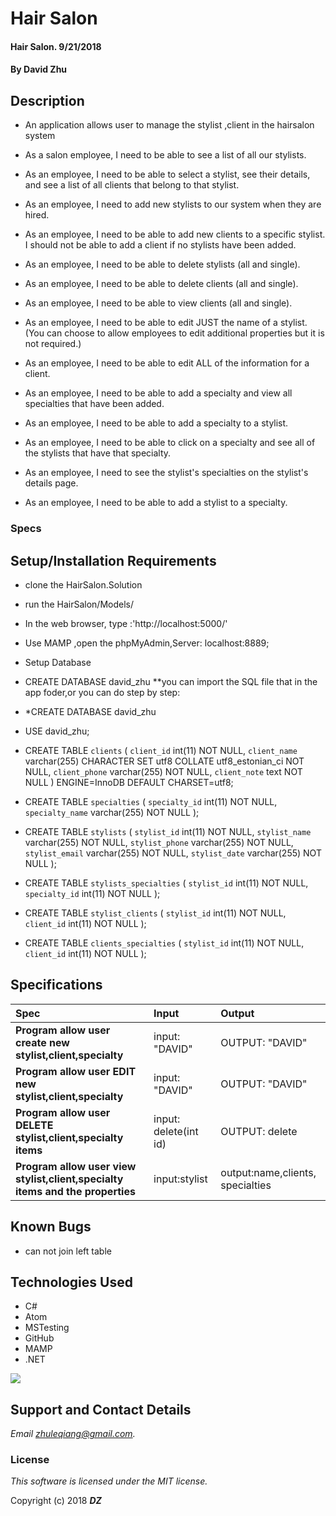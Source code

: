 # Hair Salon  

#### Hair Salon. 9/21/2018

#### By **David Zhu**

## Description

* An application allows user to manage the stylist ,client in the hairsalon system

* As a salon employee, I need to be able to see a list of all our stylists.
* As an employee, I need to be able to select a stylist, see their details, and see a list of all clients that belong to that stylist.
* As an employee, I need to add new stylists to our system when they are hired.
* As an employee, I need to be able to add new clients to a specific stylist. I should not be able to add a client if no stylists have been added.



* As an employee, I need to be able to delete stylists (all and single).
* As an employee, I need to be able to delete clients (all and single).
* As an employee, I need to be able to view clients (all and single).
* As an employee, I need to be able to edit JUST the name of a stylist. (You can choose to allow employees to edit additional properties but it is not required.)
* As an employee, I need to be able to edit ALL of the information for a client.
* As an employee, I need to be able to add a specialty and view all specialties that have been added.
* As an employee, I need to be able to add a specialty to a stylist.
* As an employee, I need to be able to click on a specialty and see all of the stylists that have that specialty.
* As an employee, I need to see the stylist's specialties on the stylist's details page.
* As an employee, I need to be able to add a stylist to a specialty.

### Specs


## Setup/Installation Requirements
* clone the HairSalon.Solution
* run the HairSalon/Models/
* In the web browser, type :'http://localhost:5000/'
* Use MAMP ,open the phpMyAdmin,Server: localhost:8889;
* Setup Database
* CREATE DATABASE david_zhu
**you can import the SQL file that in the app foder,or you can do step by step:
* *CREATE DATABASE david_zhu
* USE david_zhu;
* CREATE TABLE `clients` (
  `client_id` int(11) NOT NULL,
  `client_name` varchar(255) CHARACTER SET utf8 COLLATE utf8_estonian_ci NOT NULL,
  `client_phone` varchar(255) NOT NULL,
  `client_note` text NOT NULL
) ENGINE=InnoDB DEFAULT CHARSET=utf8;
* CREATE TABLE `specialties` (
  `specialty_id` int(11) NOT NULL,
  `specialty_name` varchar(255) NOT NULL
);
* CREATE TABLE `stylists` (
  `stylist_id` int(11) NOT NULL,
  `stylist_name` varchar(255) NOT NULL,
  `stylist_phone` varchar(255) NOT NULL,
  `stylist_email` varchar(255) NOT NULL,
  `stylist_date` varchar(255) NOT NULL
);

* CREATE TABLE `stylists_specialties` (
  `stylist_id` int(11) NOT NULL,
  `specialty_id` int(11) NOT NULL
);

* CREATE TABLE `stylist_clients` (
  `stylist_id` int(11) NOT NULL,
  `client_id` int(11) NOT NULL
);

* CREATE TABLE `clients_specialties` (
  `stylist_id` int(11) NOT NULL,
  `client_id` int(11) NOT NULL
);

## Specifications

| Spec | Input | Output |
| :------------- | :------------- | :------------- |
| **Program allow user create new stylist,client,specialty** | input: "DAVID" | OUTPUT: "DAVID" |
| **Program allow user EDIT new stylist,client,specialty** | input: "DAVID" | OUTPUT: "DAVID" |
| **Program allow user DELETE stylist,client,specialty items** | input: delete(int id)| OUTPUT: delete |
| **Program allow user view stylist,client,specialty items and the properties** | input:stylist | output:name,clients, specialties |


## Known Bugs
* can not join left table

## Technologies Used
* C#
* Atom
* MSTesting
* GitHub
* MAMP
* .NET
<img src= "https://d3u03kk87rjfaq.cloudfront.net/wp-content/uploads/2018/01/04113335/woman-at-hair-salon.jpg">

## Support and Contact Details

_Email zhuleqiang@gmail.com._

### License

*This software is licensed under the MIT license.*

Copyright (c) 2018 **_DZ_**
